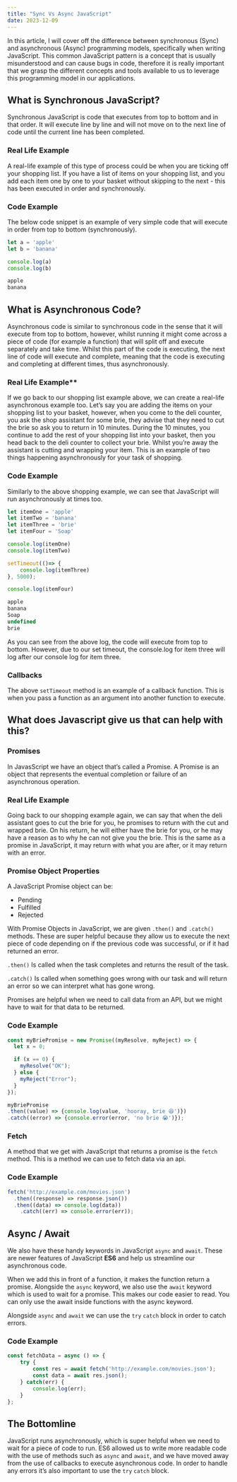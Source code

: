 ```yaml
---
title: "Sync Vs Async JavaScript"
date: 2023-12-09
---
```


In this article, I will cover off the difference between synchronous (Sync) and asynchronous (Async) programming models, specifically when writing JavaScript. This common JavaScript pattern is a concept that is usually misunderstood and can cause bugs in code, therefore it is really important that we grasp the different concepts and tools available to us to leverage this programming model in our applications.

## What is Synchronous JavaScript?

Synchronous JavaScript is code that executes from top to bottom and in that order. It will execute line by line and will not move on to the next line of code until the current line has been completed. 

### Real Life Example

A real-life example of this type of process could be when you are ticking off your shopping list. If you have a list of items on your shopping list, and you add each item one by one to your basket without skipping to the next - this has been executed in order and synchronously. 

### Code Example

The below code snippet is an example of very simple code that will execute in order from top to bottom (synchronously). 

```jsx
let a = 'apple'
let b = 'banana'

console.log(a)
console.log(b)
```
```jsx
apple
banana
```

## What is Asynchronous Code?

Asynchronous code is similar to synchronous code in the sense that it will execute from top to bottom, however, whilst running it might come across a piece of code (for example a function) that will split off and execute separately and take time. Whilst this part of the code is executing, the next line of code will execute and complete, meaning that the code is executing and completing at different times, thus asynchronously. 

### Real Life Example**

If we go back to our shopping list example above, we can create a real-life asynchronous example too. Let’s say you are adding the items on your shopping list to your basket, however, when you come to the deli counter, you ask the shop assistant for some brie, they advise that they need to cut the brie so ask you to return in 10 minutes. During the 10 minutes, you continue to add the rest of your shopping list into your basket, then you head back to the deli counter to collect your brie. Whilst you’re away the assistant is cutting and wrapping your item. This is an example of two things happening asynchronously for your task of shopping.

### **Code Example**

Similarly to the above shopping example, we can see that JavaScript will run asynchronously at times too. 

```jsx
let itemOne = 'apple'
let itemTwo = 'banana'
let itemThree = 'brie'
let itemFour = 'Soap'

console.log(itemOne)
console.log(itemTwo)

setTimeout(()=> {
	console.log(itemThree)
}, 5000);

console.log(itemFour)
```

```jsx
apple
banana
Soap
undefined
brie
```

As you can see from the above log, the code will execute from top to bottom. However, due to our set timeout, the console.log for item three will log after our console log for item three.

### Callbacks

The above `setTimeout` method is an example of a callback function. This is when you pass a function as an argument into another function to execute. 

## **What does Javascript give us that can help with this?**

### **Promises**

In JavasScript we have an object that’s called a Promise. A Promise is an object that represents the eventual completion or failure of an asynchronous operation. 

### **Real Life Example**

Going back to our shopping example again, we can say that when the deli assistant goes to cut the brie for you, he promises to return with the cut and wrapped brie. On his return, he will either have the brie for you, or he may have a reason as to why he can not give you the brie. This is the same as a promise in JavaScript, it may return with what you are after, or it may return with an error. 

### Promise Object Properties

A JavaScript Promise object can be:

- Pending
- Fulfilled
- Rejected

With Promise Objects in JavaScript, we are given `.then()` and `.catch()` methods. These are super helpful because they allow us to execute the next piece of code depending on if the previous code was successful, or if it had returned an error. 

`.then()` Is called when the task completes and returns the result of the task.

`.catch()` Is called when something goes wrong with our task and will return an error so we can interpret what has gone wrong.

Promises are helpful when we need to call data from an API, but we might have to wait for that data to be returned. 

### **Code Example**

```jsx
const myBriePromise = new Promise((myResolve, myReject) => {
  let x = 0;

  if (x == 0) {
    myResolve("OK");
  } else {
    myReject("Error");
  }
});

myBriePromise
.then((value) => {console.log(value, 'hooray, brie 😆')})
.catch((error) => {console.error(error, 'no brie 😭')});
```

### Fetch

A method that we get with JavaScript that returns a promise is the `fetch` method. This is a method we can use to fetch data via an api. 

### **Code Example**

```jsx
fetch('http://example.com/movies.json')
  .then((response) => response.json())
  .then((data) => console.log(data))
	.catch((err) => console.error(err));
```

## Async / Await

We also have these handy keywords in JavaScript `async` and `await`. These are newer features of JavaScript **ES6** and help us streamline our asynchronous code.

When we add this in front of a function, it makes the function return a promise. Alongside the `async` keyword, we also use the `await` keyword which is used to wait for a promise. This makes our code easier to read. You can only use the await inside functions with the async keyword.

Alongside `async` and `await` we can use the `try` `catch` block in order to catch errors. 

### **Code Example**

```jsx
const fetchData = async () => {
	try {
		const res = await fetch('http://example.com/movies.json');
		const data = await res.json();
	} catch(err) {
		console.log(err);
	} 
};
```

## The Bottomline

JavaScript runs asynchronously, which is super helpful when we need to wait for a piece of code to run. ES6 allowed us to write more readable code with the use of methods such as `async` and `await`, and we have moved away from the use of callbacks to execute asynchronous code. In order to handle any errors it’s also important to use the `try` `catch` block.
